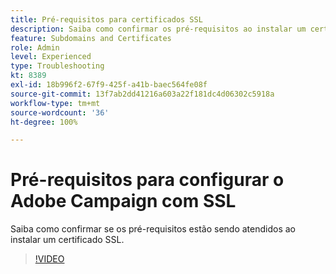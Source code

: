```yaml
---
title: Pré-requisitos para certificados SSL
description: Saiba como confirmar os pré-requisitos ao instalar um certificado SSL.
feature: Subdomains and Certificates
role: Admin
level: Experienced
type: Troubleshooting
kt: 8389
exl-id: 18b996f2-67f9-425f-a41b-baec564fe08f
source-git-commit: 13f7ab2dd41216a603a22f181dc4d06302c5918a
workflow-type: tm+mt
source-wordcount: '36'
ht-degree: 100%

---
```


# Pré-requisitos para configurar o Adobe Campaign com SSL

Saiba como confirmar se os pré-requisitos estão sendo atendidos ao instalar um certificado SSL.

>[!VIDEO](https://video.tv.adobe.com/v/335894?quality=12&learn=on)
